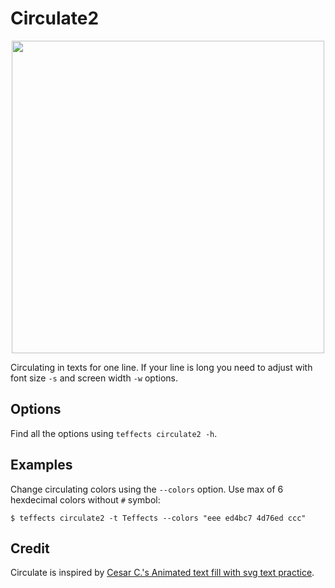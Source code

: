 # Circulate2

<p align="center">
<img width="500" src="https://raw.githubusercontent.com/shinokada/teffects/main/images/circulate2.gif" />
</p>

Circulating in texts for one line. If your line is long you need to adjust with font size `-s` and screen width `-w` options.

## Options

Find all the options using `teffects circulate2 -h`.

## Examples

Change circulating colors using the `--colors` option. Use max of 6 hexdecimal colors without `#` symbol:

```
$ teffects circulate2 -t Teffects --colors "eee ed4bc7 4d76ed ccc"
```

## Credit

Circulate is inspired by [Cesar C.'s Animated text fill with svg text practice](https://codepen.io/cesar2535/pen/ByYXpN).

